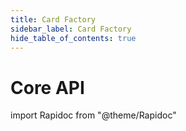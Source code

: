 ```yaml
---
title: Card Factory
sidebar_label: Card Factory
hide_table_of_contents: true
---
```


# Core API

import Rapidoc from "@theme/Rapidoc"

<Rapidoc apiUrl="/v2.0/cardfactory">
</Rapidoc>

<!-- <Rapidoc apiUrl="/v2.0/migrationProxy">
</Rapidoc> -->
